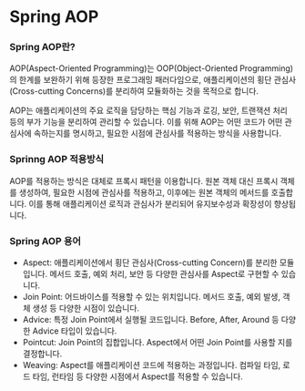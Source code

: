 # Spring AOP

### Spring AOP란?

AOP(Aspect-Oriented Programming)는 OOP(Object-Oriented Programming)의 한계를 보완하기 위해 등장한 프로그래밍 패러다임으로, 애플리케이션의 횡단 관심사(Cross-cutting Concerns)를 분리하여 모듈화하는 것을 목적으로 합니다.

AOP는 애플리케이션의 주요 로직을 담당하는 핵심 기능과 로깅, 보안, 트랜잭션 처리 등의 부가 기능을 분리하여 관리할 수 있습니다. 이를 위해 AOP는 어떤 코드가 어떤 관심사에 속하는지를 명시하고, 필요한 시점에 관심사를 적용하는 방식을 사용합니다.

### Sprinng AOP 적용방식

AOP를 적용하는 방식은 대체로 프록시 패턴을 이용합니다. 원본 객체 대신 프록시 객체를 생성하여, 필요한 시점에 관심사를 적용하고, 이후에는 원본 객체의 메서드를 호출합니다. 이를 통해 애플리케이션 로직과 관심사가 분리되어 유지보수성과 확장성이 향상됩니다.

### Spring AOP 용어

* Aspect: 애플리케이션에서 횡단 관심사(Cross-cutting Concern)를 분리한 모듈입니다. 메서드 호출, 예외 처리, 보안 등 다양한 관심사를 Aspect로 구현할 수 있습니다.
* Join Point: 어드바이스를 적용할 수 있는 위치입니다. 메서드 호출, 예외 발생, 객체 생성 등 다양한 시점이 있습니다.
* Advice: 특정 Join Point에서 실행될 코드입니다. Before, After, Around 등 다양한 Advice 타입이 있습니다.
* Pointcut: Join Point의 집합입니다. Aspect에서 어떤 Join Point를 사용할 지를 결정합니다.
* Weaving: Aspect를 애플리케이션 코드에 적용하는 과정입니다. 컴파일 타임, 로드 타임, 런타임 등 다양한 시점에서 Aspect를 적용할 수 있습니다.
